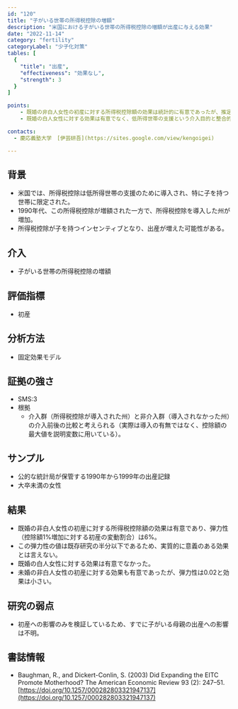 ```yaml
---
id: "120" 
title: "子がいる世帯の所得税控除の増額" 
description: "米国における子がいる世帯の所得税控除の増額が出産に与える効果" 
date: "2022-11-14" 
category: "fertility" 
categoryLabel: "少子化対策" 
tables: [
  {
    "title": "出産",
    "effectiveness": "効果なし", 
    "strength": 3 
  } 
]

points:
    - 既婚の非白人女性の初産に対する所得税控除額の効果は統計的に有意であったが、推定値が小さいため、実質的に意義のある効果と言えない。
    - 既婚の白人女性に対する効果は有意でなく、低所得世帯の支援という介入目的と整合的な結果となった。

contacts:
  - 慶応義塾大学　[伊芸研吾](https://sites.google.com/view/kengoigei)

---
```


## 背景 
- 米国では、所得税控除は低所得世帯の支援のために導入され、特に子を持つ世帯に限定された。
- 1990年代、この所得税控除が増額された一方で、所得税控除を導入した州が増加。
- 所得税控除が子を持つインセンティブとなり、出産が増えた可能性がある。

## 介入
- 子がいる世帯の所得税控除の増額

## 評価指標
- 初産

## 分析方法
- 固定効果モデル

## 証拠の強さ
- SMS:3
- 根拠 
    - 介入群（所得税控除が導入された州）と非介入群（導入されなかった州）の介入前後の比較と考えられる（実際は導入の有無ではなく、控除額の最大値を説明変数に用いている）。

## サンプル
- 公的な統計局が保管する1990年から1999年の出産記録
- 大卒未満の女性

## 結果
- 既婚の非白人女性の初産に対する所得税控除額の効果は有意であり、弾力性（控除額1%増加に対する初産の変動割合）は6%。
- この弾力性の値は既存研究の半分以下であるため、実質的に意義のある効果とは言えない。
- 既婚の白人女性に対する効果は有意でなかった。
- 未婚の非白人女性の初産に対する効果も有意であったが、弾力性は0.02と効果は小さい。

## 研究の弱点
- 初産への影響のみを検証しているため、すでに子がいる母親の出産への影響は不明。

## 書誌情報
- Baughman, R., and Dickert-Conlin, S. (2003) Did Expanding the EITC Promote Motherhood? The American Economic Review 93 (2): 247–51. [https://doi.org/10.1257/000282803321947137](https://doi.org/10.1257/000282803321947137)
